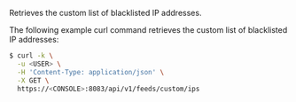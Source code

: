 Retrieves the custom list of blacklisted IP addresses.

The following example curl command retrieves the custom list of blacklisted IP addresses:

```bash
$ curl -k \
  -u <USER> \
  -H 'Content-Type: application/json' \
  -X GET \
  https://<CONSOLE>:8083/api/v1/feeds/custom/ips
```
